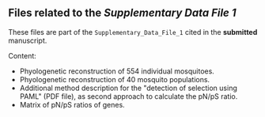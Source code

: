 ## Files related to the *Supplementary Data File 1*

These files are part of the `Supplementary_Data_File_1` cited in the **submitted** manuscript.

Content:
* Phyologenetic reconstruction of 554 individual mosquitoes.
* Phyologenetic reconstruction of 40 mosquito populations.
* Additional method description for the "detection of selection using PAML" (PDF file), as second approach to calculate the pN/pS ratio.
* Matrix of pN/pS ratios of genes.

